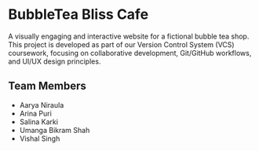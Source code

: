 # BubbleTea Bliss Cafe

A visually engaging and interactive website for a fictional bubble tea shop.  
This project is developed as part of our Version Control System (VCS) coursework, focusing on collaborative development, Git/GitHub workflows, and UI/UX design principles.

## Team Members
- Aarya Niraula  
- Arina Puri 
- Salina Karki  
- Umanga Bikram Shah
- Vishal Singh
